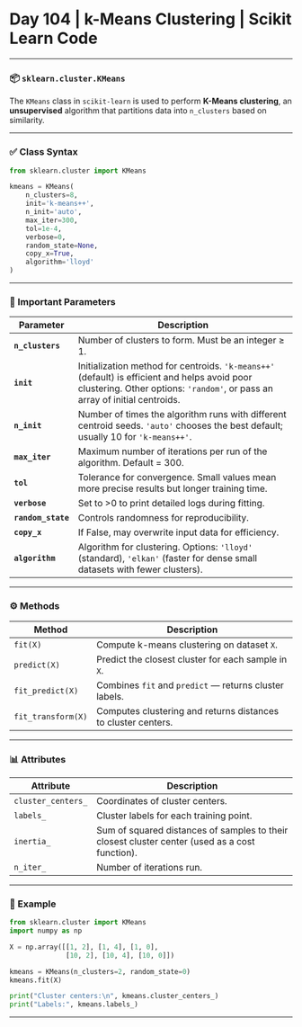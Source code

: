 # Day 104 | k-Means Clustering | Scikit Learn Code 

---

### 📦 `sklearn.cluster.KMeans`

The `KMeans` class in `scikit-learn` is used to perform **K-Means clustering**, an **unsupervised** algorithm that partitions data into `n_clusters` based on similarity.

---

### ✅ Class Syntax

```python
from sklearn.cluster import KMeans

kmeans = KMeans(
    n_clusters=8,
    init='k-means++',
    n_init='auto',
    max_iter=300,
    tol=1e-4,
    verbose=0,
    random_state=None,
    copy_x=True,
    algorithm='lloyd'
)
```

---

### 🧠 Important Parameters

| Parameter          | Description                                                                                                                                                                  |
| ------------------ | ---------------------------------------------------------------------------------------------------------------------------------------------------------------------------- |
| **`n_clusters`**   | Number of clusters to form. Must be an integer ≥ 1.                                                                                                                          |
| **`init`**         | Initialization method for centroids. `'k-means++'` (default) is efficient and helps avoid poor clustering. Other options: `'random'`, or pass an array of initial centroids. |
| **`n_init`**       | Number of times the algorithm runs with different centroid seeds. `'auto'` chooses the best default; usually 10 for `'k-means++'`.                                           |
| **`max_iter`**     | Maximum number of iterations per run of the algorithm. Default = 300.                                                                                                        |
| **`tol`**          | Tolerance for convergence. Small values mean more precise results but longer training time.                                                                                  |
| **`verbose`**      | Set to >0 to print detailed logs during fitting.                                                                                                                             |
| **`random_state`** | Controls randomness for reproducibility.                                                                                                                                     |
| **`copy_x`**       | If False, may overwrite input data for efficiency.                                                                                                                           |
| **`algorithm`**    | Algorithm for clustering. Options: `'lloyd'` (standard), `'elkan'` (faster for dense small datasets with fewer clusters).                                                    |

---

### ⚙️ Methods

| Method             | Description                                                   |
| ------------------ | ------------------------------------------------------------- |
| `fit(X)`           | Compute k-means clustering on dataset `X`.                    |
| `predict(X)`       | Predict the closest cluster for each sample in `X`.           |
| `fit_predict(X)`   | Combines `fit` and `predict` — returns cluster labels.        |
| `fit_transform(X)` | Computes clustering and returns distances to cluster centers. |

---

### 📊 Attributes

| Attribute          | Description                                                                                    |
| ------------------ | ---------------------------------------------------------------------------------------------- |
| `cluster_centers_` | Coordinates of cluster centers.                                                                |
| `labels_`          | Cluster labels for each training point.                                                        |
| `inertia_`         | Sum of squared distances of samples to their closest cluster center (used as a cost function). |
| `n_iter_`          | Number of iterations run.                                                                      |

---

### 🧪 Example

```python
from sklearn.cluster import KMeans
import numpy as np

X = np.array([[1, 2], [1, 4], [1, 0],
              [10, 2], [10, 4], [10, 0]])

kmeans = KMeans(n_clusters=2, random_state=0)
kmeans.fit(X)

print("Cluster centers:\n", kmeans.cluster_centers_)
print("Labels:", kmeans.labels_)
```

---